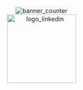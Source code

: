 <div align="center">
  <div> 
    <img src="https://komarev.com/ghpvc/?username=DamianoCasolari&style=for-the-badge&color=F47B22" alt="banner_counter">
  </div>
  <div> 
    <a href="https://www.linkedin.com/in/damiano-casolari/">
      <img src="https://1000marche.net/wp-content/uploads/2020/03/LinkedIn-Logo-1.png" alt="logo_linkedin" width="160">
    </a>
  </div>
</div>


<p>&nbsp;</p>

<!--
**DamianoCasolari/DamianoCasolari** is a ✨ _special_ ✨ repository because its `README.md` (this file) appears on your GitHub profile.

Here are some ideas to get you started:

- 🔭 I’m currently working on ...
- 🌱 I’m currently learning ...
- 👯 I’m looking to collaborate on ...
- 🤔 I’m looking for help with ...
- 💬 Ask me about ...
- 📫 How to reach me: ...
- 😄 Pronouns: ...
- ⚡ Fun fact: ...
-->
